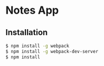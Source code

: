 # Notes App

## Installation
```bash
$ npm install -g webpack
$ npm install -g webpack-dev-server
$ npm install
```
